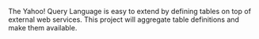 The Yahoo! Query Language is easy to extend by defining tables on top of external web services.  This project will aggregate table definitions and make them available.
